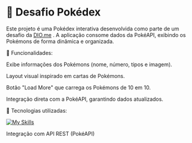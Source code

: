 <h1> 📌 Desafio Pokédex </h1>

Este projeto é uma Pokédex interativa desenvolvida como parte de um desafio da [DIO.me](https://www.dio.me/sign-up?ref=TEYEDP2PJZ)
.
A aplicação consome dados da PokéAPI, exibindo os Pokémons de forma dinâmica e organizada.

🔹 Funcionalidades:

Exibe informações dos Pokémons (nome, número, tipos e imagem).

Layout visual inspirado em cartas de Pokémons.

Botão "Load More" que carrega os Pokémons de 10 em 10.

Integração direta com a PokéAPI, garantindo dados atualizados.

🔹 Tecnologias utilizadas:

[![My Skills](https://skillicons.dev/icons?i=js,html,css)](https://skillicons.dev)

Integração com API REST (PokéAPI)

